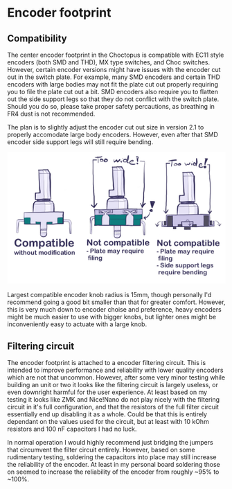 # Encoder footprint

## Compatibility

The center encoder footprint in the Choctopus is compatible with EC11 style encoders (both SMD and THD), MX type switches, and Choc switches.
However, certain encoder versions might have issues with the encoder cut out in the switch plate. For example, many SMD encoders and certain THD encoders
with large bodies may not fit the plate cut out properly requiring you to file the plate cut out a bit.
SMD encoders also require you to flatten out the side support legs so that they do not conflict with the switch plate.
Should you do so, please take proper safety percautions, as breathing in FR4 dust is not recommended.

The plan is to slightly adjust the encoder cut out size in version 2.1 to properly accomodate large body encoders. However, even after that SMD encoder
side support legs will still require bending.

![encoder compatibility](../images/build_guide_images/encoder-compatibility.jpg)


Largest compatible encoder knob radius is 15mm, though personally I'd recommend going a good bit smaller than that for greater comfort.
However, this is very much down to encoder choise and preference, heavy encoders might be much easier to use with bigger knobs, but lighter ones might be
inconveniently easy to actuate with a large knob.


## Filtering circuit

The encoder footprint is attached to a encoder filtering circuit.
This is intended to improve performance and reliability with lower quality encoders which are not that uncommon.
However, after some very minor testing while building an unit or two it looks like the filtering circuit is largely useless, or even downright harmful for the user experience.
At least based on my testing it looks like ZMK and Nice!Nano do not play nicely with the filtering circuit in it's full configuration,
and that the resistors of the full filter circuit essentially end up disabling it as a whole.
Could be that this is entirely dependant on the values used for the circuit, but at least with 10 kOhm resistors and 100 nF capacitors I had no luck.

In normal operation I would highly recommend just bridging the jumpers that circumvent the filter circuit entirely.
However, based on some rudimentary testing, soldering the capacitors into place may still increase the reliability of the encoder.
At least in my personal board soldering those on seemed to increase the reliability of the encoder from roughly ~95% to ~100%.
